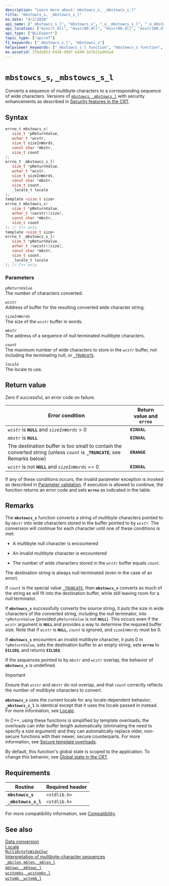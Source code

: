 ```yaml
---
description: "Learn more about: mbstowcs_s, _mbstowcs_s_l"
title: "mbstowcs_s, _mbstowcs_s_l"
ms.date: "4/2/2020"
api_name: ["_mbstowcs_s_l", "mbstowcs_s", "_o__mbstowcs_s_l", "_o_mbstowcs_s"]
api_location: ["msvcrt.dll", "msvcr80.dll", "msvcr90.dll", "msvcr100.dll", "msvcr100_clr0400.dll", "msvcr110.dll", "msvcr110_clr0400.dll", "msvcr120.dll", "msvcr120_clr0400.dll", "ucrtbase.dll", "api-ms-win-crt-multibyte-l1-1-0.dll", "api-ms-win-crt-convert-l1-1-0.dll", "api-ms-win-crt-private-l1-1-0.dll"]
api_type: ["DLLExport"]
topic_type: ["apiref"]
f1_keywords: ["_mbstowcs_s_l", "mbstowcs_s"]
helpviewer_keywords: ["_mbstowcs_s_l function", "mbstowcs_s function", "mbstowcs_s_l function"]
ms.assetid: 2fbda953-6918-498f-b440-3e7b21ed65a4
---
```

# `mbstowcs_s`, `_mbstowcs_s_l`

Converts a sequence of multibyte characters to a corresponding sequence of wide characters. Versions of [`mbstowcs`, `_mbstowcs_l`](mbstowcs-mbstowcs-l.md) with security enhancements as described in [Security features in the CRT](../security-features-in-the-crt.md).

## Syntax

```C
errno_t mbstowcs_s(
   size_t *pReturnValue,
   wchar_t *wcstr,
   size_t sizeInWords,
   const char *mbstr,
   size_t count
);
errno_t _mbstowcs_s_l(
   size_t *pReturnValue,
   wchar_t *wcstr,
   size_t sizeInWords,
   const char *mbstr,
   size_t count,
   _locale_t locale
);
template <size_t size>
errno_t mbstowcs_s(
   size_t *pReturnValue,
   wchar_t (&wcstr)[size],
   const char *mbstr,
   size_t count
); // C++ only
template <size_t size>
errno_t _mbstowcs_s_l(
   size_t *pReturnValue,
   wchar_t (&wcstr)[size],
   const char *mbstr,
   size_t count,
   _locale_t locale
); // C++ only
```

### Parameters

*`pReturnValue`*\
The number of characters converted.

*`wcstr`*\
Address of buffer for the resulting converted wide character string.

*`sizeInWords`*\
The size of the *`wcstr`* buffer in words.

*`mbstr`*\
The address of a sequence of null terminated multibyte characters.

*`count`*\
The maximum number of wide characters to store in the *`wcstr`* buffer, not including the terminating null, or [`_TRUNCATE`](../truncate.md).

*`locale`*\
The locale to use.

## Return value

Zero if successful, an error code on failure.

|Error condition|Return value and **`errno`**|
|---------------------|------------------------------|
|*`wcstr`* is **`NULL`** and *`sizeInWords`* > 0|**`EINVAL`**|
|*`mbstr`* is **`NULL`**|**`EINVAL`**|
|The destination buffer is too small to contain the converted string (unless *`count`* is **`_TRUNCATE`**; see Remarks below)|**`ERANGE`**|
|*`wcstr`* is not **`NULL`** and *`sizeInWords`* == 0|**`EINVAL`**|

If any of these conditions occurs, the invalid parameter exception is invoked as described in [Parameter validation](../parameter-validation.md). If execution is allowed to continue, the function returns an error code and sets **`errno`** as indicated in the table.

## Remarks

The **`mbstowcs_s`** function converts a string of multibyte characters pointed to by *`mbstr`* into wide characters stored in the buffer pointed to by *`wcstr`*. The conversion will continue for each character until one of these conditions is met:

- A multibyte null character is encountered

- An invalid multibyte character is encountered

- The number of wide characters stored in the *`wcstr`* buffer equals *`count`*.

The destination string is always null-terminated (even in the case of an error).

If *`count`* is the special value [`_TRUNCATE`](../truncate.md), then **`mbstowcs_s`** converts as much of the string as will fit into the destination buffer, while still leaving room for a null terminator.

If **`mbstowcs_s`** successfully converts the source string, it puts the size in wide characters of the converted string, including the null terminator, into `*pReturnValue` (provided *`pReturnValue`* is not **`NULL`**). This occurs even if the *`wcstr`* argument is **`NULL`** and provides a way to determine the required buffer size. Note that if *`wcstr`* is **`NULL`**, *`count`* is ignored, and *`sizeInWords`* must be 0.

If **`mbstowcs_s`** encounters an invalid multibyte character, it puts 0 in `*pReturnValue`, sets the destination buffer to an empty string, sets **`errno`** to **`EILSEQ`**, and returns **`EILSEQ`**.

If the sequences pointed to by *`mbstr`* and *`wcstr`* overlap, the behavior of **`mbstowcs_s`** is undefined.

> [!IMPORTANT]
> Ensure that *`wcstr`* and *`mbstr`* do not overlap, and that *`count`* correctly reflects the number of multibyte characters to convert.

**`mbstowcs_s`** uses the current locale for any locale-dependent behavior; **`_mbstowcs_s_l`** is identical except that it uses the locale passed in instead. For more information, see [Locale](../locale.md).

In C++, using these functions is simplified by template overloads; the overloads can infer buffer length automatically (eliminating the need to specify a size argument) and they can automatically replace older, non-secure functions with their newer, secure counterparts. For more information, see [Secure template overloads](../secure-template-overloads.md).

By default, this function's global state is scoped to the application. To change this behavior, see [Global state in the CRT](../global-state.md).

## Requirements

|Routine|Required header|
|-------------|---------------------|
|**`mbstowcs_s`**|`<stdlib.h>`|
|**`_mbstowcs_s_l`**|`<stdlib.h>`|

For more compatibility information, see [Compatibility](../compatibility.md).

## See also

[Data conversion](../data-conversion.md)\
[Locale](../locale.md)\
[`MultiByteToWideChar`](/windows/win32/api/stringapiset/nf-stringapiset-multibytetowidechar)\
[Interpretation of multibyte-character sequences](../interpretation-of-multibyte-character-sequences.md)\
[`_mbclen`, `mblen`, `_mblen_l`](mbclen-mblen-mblen-l.md)\
[`mbtowc`, `_mbtowc_l`](mbtowc-mbtowc-l.md)\
[`wcstombs`, `_wcstombs_l`](wcstombs-wcstombs-l.md)\
[`wctomb`, `_wctomb_l`](wctomb-wctomb-l.md)
